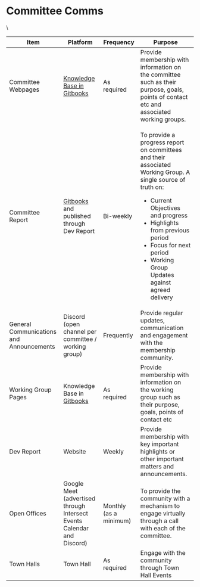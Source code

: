 # Committee Comms

\


| Item                                     | Platform                                                                                                                     | Frequency              | Purpose                                                                                                                                                                                                                                                                                         |
| ---------------------------------------- | ---------------------------------------------------------------------------------------------------------------------------- | ---------------------- | ----------------------------------------------------------------------------------------------------------------------------------------------------------------------------------------------------------------------------------------------------------------------------------------------- |
| Committee Webpages                       | [Knowledge Base in Gitbooks](https://docs.intersectmbo.org/intersect-overview/intersect-committees)                          | As required            | Provide membership with information on the committee such as their purpose, goals, points of contact etc and associated working groups.                                                                                                                                                         |
| Committee Report                         | [Gitbooks ](https://intersect.gitbook.io/committee-overview/)and published through Dev Report                                | Bi-weekly              | <p>To provide a progress report on committees and their associated Working Group. A single source of truth on:</p><ul><li>Current Objectives and progress</li><li>Highlights from previous period</li><li>Focus for next period</li><li>Working Group Updates against agreed delivery</li></ul> |
| General Communications and Announcements | Discord (open channel per committee / working group)                                                                         | Frequently             | Provide regular updates, communication and engagement with the membership community.                                                                                                                                                                                                            |
| Working Group Pages                      | Knowledge Base in [Gitbooks](https://docs.intersectmbo.org/intersect-overview/intersect-committees/intersect-working-groups) | As required            | Provide membership with information on the working group such as their purpose, goals, points of contact etc                                                                                                                                                                                    |
| Dev Report                               | Website                                                                                                                      | Weekly                 | Provide membership with key important highlights or other important matters and announcements.                                                                                                                                                                                                  |
| Open Offices                             | Google Meet (advertised through Intersect Events Calendar and Discord)                                                       | Monthly (as a minimum) | To provide the community with a mechanism to engage virtually through a call with each of the committee.                                                                                                                                                                                        |
| Town Halls                               | Town Hall                                                                                                                    | As required            | Engage with the community through Town Hall Events                                                                                                                                                                                                                                              |

